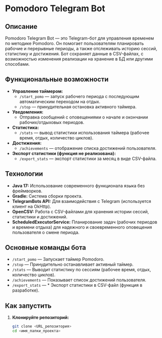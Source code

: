 # Pomodoro Telegram Bot

## Описание

Pomodoro Telegram Bot — это Telegram-бот для управления временем по методике Pomodoro. Он помогает пользователям
планировать рабочие и перерывные периоды, а также отслеживать историю сессий, статистику и достижения. Бот сохраняет
данные в CSV-файлах, с возможностью изменения реализации на хранение в БД или другими способами.

## Функциональные возможности

- **Управление таймером:**
    - `/start_pomo` — запуск рабочего периода с последующим автоматическим переходом на отдых.
    - `/stop` — принудительная остановка активного таймера.
- **Уведомления:**
    - Отправка сообщений с оповещениями о начале и окончании рабочих/отдыховых периодов.
- **Статистика:**
    - `/stats` — вывод статистики использования таймера (рабочее время, отдых, количество циклов).
- **Достижения:**
    - `/achievements` — отображение списка достижений пользователя.
- **Экспорт статистики (функция не реализована):**
    - `/export_stats` — экспорт статистики за месяц в виде CSV-файла.

## Технологии

- **Java 17:** Использование современного функционала языка без фреймворков.
- **Gradle:** Система сборки проекта.
- **TelegramBots API:** Для взаимодействия с Telegram (используется клиент на OkHttp).
- **OpenCSV:** Работа с CSV-файлами для хранения истории сессий, статистики и достижений.
- **ScheduledExecutorService:** Планирование задач (рабочих периодов и времени отдыха) для надежного и своевременного
оповещения пользователя о смене периода.

## Основные команды бота

- `/start_pomo` — Запускает таймер Pomodoro.
- `/stop` — Принудительно останавливает активный таймер.
- `/stats` — Выводит статистику по сессиям (рабочее время, отдых, количество циклов).
- `/achievements` — Показывает список достижений пользователя.
- `/export_stats` — * Экспорт статистики в CSV-файл (функция в разработке).

## Как запустить

1. **Клонируйте репозиторий:**
   ```bash
   git clone <URL_репозитория>
   cd <имя_папки_проекта>
   ```
